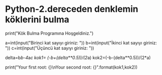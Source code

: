 # Python-2.dereceden denklemin köklerini bulma

print("Kök Bulma Programına Hoşgeldiniz.")

a=int(input("Birinci kat sayıyı giriniz: "))
b=int(input("İkinci kat sayıyı giriniz: "))
c=int(input("Üçüncü kat sayıyı giriniz: "))



delta=b*b-4*a*c
kok1= (-b+(delta**0.5))/(2*a)
kok2=(-b-(delta**0.5))/(2*a)

print("Your first root: {}\nYour second root: {}".format(kok1,kok2))
